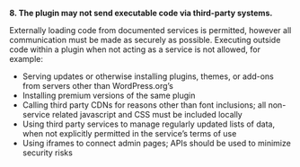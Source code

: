 **8. The plugin may not send executable code via third-party systems.**

Externally loading code from documented services is permitted, however all communication must be made as securely as possible. Executing outside code within a plugin when not acting as a service is not allowed, for example:

* Serving updates or otherwise installing plugins, themes, or add-ons from servers other than WordPress.org’s
* Installing premium versions of the same plugin
* Calling third party CDNs for reasons other than font inclusions; all non-service related javascript and CSS must be included locally
* Using third party services to manage regularly updated lists of data, when not explicitly permitted in the service’s terms of use
* Using iframes to connect admin pages; APIs should be used to minimize security risks
